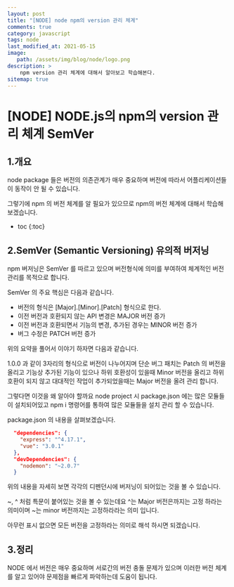 ```yaml
---
layout: post
title: "[NODE] node npm의 version 관리 체계"
comments: true
category: javascript
tags: node
last_modified_at: 2021-05-15
image: 
   path: /assets/img/blog/node/logo.png 
description: >
    npm version 관리 체계에 대해서 알아보고 학습해본다.
sitemap: true
---
```

# [NODE] NODE.js의 npm의 version 관리 체계 SemVer


## 1.개요
node package 들은 버전의 의존관계가 매우 중요하며 버전에 따라서 어플리케이션들이 동작이 안 될 수 있습니다. 

그렇기에 npm 의 버전 체계를 알 필요가 있으므로 npm의 버전 체계에 대해서 학습해 보겠습니다. 

<!--more-->

* toc
{:toc}

## 2.SemVer (Semantic Versioning) 유의적 버저닝
npm 버저닝은 SemVer 를 따르고 있으며 버전형식에 의미를 부여하여 체계적인 버전 관리를 목적으로 합니다. 

SemVer 의 주요 핵심은 다음과 같습니다. 
- 버전의 형식은 \[Major\].\[Minor\].\[Patch\] 형식으로 한다.
- 이전 버전과 호환되지 않는 API 변경은 MAJOR 버전 증가
- 이전 버전과 호환되면서 기능의 변경, 추가된 경우는 MINOR 버전 증가
- 버그 수정은 PATCH 버전 증가

위의 요약을 풀어서 이야기 하자면 다음과 같습니다.

1.0.0 과 같이 3자리의 형식으로 버전이 나누어지며 단순 버그 패치는 Patch 의 버전을 올리고 기능상 추가된 기능이 있으나 하위 호환성이 있을때 Minor 버전을 올리고 하위호환이 되지 않고 대대적인 작업이 추가되었을때는 Major 버전을 올려 관리 합니다.

그렇다면 이것을 왜 알아야 할까요 node project 시 package.json 에는 많은 모듈들이 설치되어있고 npm i 명령어를 통하여 많은 모듈들을 설치 관리 할 수 있습니다. 


package.json 의 내용을 살펴보겠습니다. 
```json
  "dependencies": {
    "express": "^4.17.1",
    "vue": "3.0.1"
  },
  "devDependencies": {
    "nodemon": "~2.0.7"
  }
```

위의 내용을 자세히 보면 각각의 디펜던시에 버저닝이 되어있는 것을 볼 수 있습니다. 

~, ^ 처럼 특문이 붙어있는 것을 볼 수 있는데요 ^는 Major 버전은까지는 고정 하라는 의미이며 ~는 minor 버전까지는 고정하라라는 의미 입니다. 

아무런 표시 없으면 모든 버전을 고정하라는 의미로 해석 하시면 되겠습니다. 

## 3.정리
NODE 에서 버전은 매우 중요하며 서로간의 버전 충돌 문제가 있으며 이러한 버전 체계를 알고 있어야 문제점을 빠르게 파악하는데 도움이 됩니다. 





